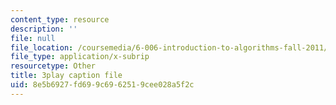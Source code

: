 ```yaml
---
content_type: resource
description: ''
file: null
file_location: /coursemedia/6-006-introduction-to-algorithms-fall-2011/8e5b6927fd699c6962519cee028a5f2c_mQSp6VmfakA.srt
file_type: application/x-subrip
resourcetype: Other
title: 3play caption file
uid: 8e5b6927-fd69-9c69-6251-9cee028a5f2c
---
```


